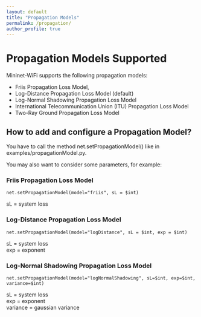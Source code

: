 ```yaml
---
layout: default
title: "Propagation Models"
permalink: /propagation/
author_profile: true
---
```



# Propagation Models Supported

Mininet-WiFi supports the following propagation models: 
- Friis Propagation Loss Model,
- Log-Distance Propagation Loss Model (default)
- Log-Normal Shadowing Propagation Loss Model
- International Telecommunication Union (ITU) Propagation Loss Model
- Two-Ray Ground Propagation Loss Model

## How to add and configure a Propagation Model?
You have to call the method net.setPropagationModel() like in examples/propagationModel.py.   

You may also want to consider some parameters, for example:

### Friis Propagation Loss Model
```
net.setPropagationModel(model="friis", sL = $int)
```
sL = system loss

### Log-Distance Propagation Loss Model
```
net.setPropagationModel(model="logDistance", sL = $int, exp = $int)
```
sL = system loss  
exp = exponent

### Log-Normal Shadowing Propagation Loss Model
```
net.setPropagationModel(model="logNormalShadowing", sL=$int, exp=$int, variance=$int)
```
sL = system loss  
exp = exponent  
variance = gaussian variance
